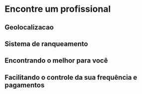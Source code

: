 # Encontre um profissional

## Geolocalizacao

## Sistema de ranqueamento

## Encontrando o melhor para você

## Facilitando o controle da sua frequência e pagamentos
